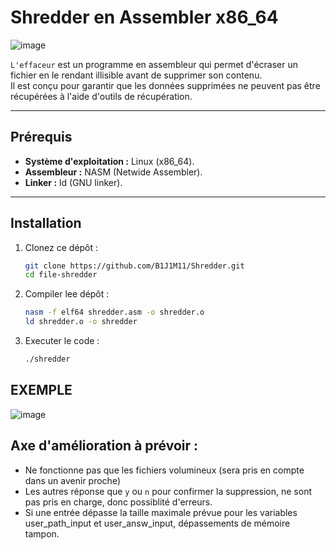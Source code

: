 # Shredder en Assembler x86_64

![image](https://github.com/user-attachments/assets/71b7ec5a-253a-47a3-be96-108926cbc6e5)


`L'effaceur` est un programme en assembleur qui permet d'écraser un fichier en le rendant illisible avant de supprimer son contenu.  
Il est conçu pour garantir que les données supprimées ne peuvent pas être récupérées à l'aide d'outils de récupération.

---

## Prérequis

- **Système d'exploitation :** Linux (x86_64).
- **Assembleur :** NASM (Netwide Assembler).
- **Linker :** ld (GNU linker).

---

## Installation

1. Clonez ce dépôt :
   ```bash
   git clone https://github.com/B1J1M11/Shredder.git
   cd file-shredder

2. Compiler lee dépôt :
   ```bash
   nasm -f elf64 shredder.asm -o shredder.o
   ld shredder.o -o shredder

3. Executer le code :
   ```bash
   ./shredder

## EXEMPLE

![image](https://github.com/user-attachments/assets/5243f4e5-3fa1-4d49-8b3c-b9b6f22414c6)


## Axe d'amélioration à prévoir : 

- Ne fonctionne pas que les fichiers volumineux (sera pris en compte dans un avenir proche)
- Les autres réponse que `y` ou `n` pour confirmer la suppression, ne sont pas pris en charge, donc possiblité d'erreurs.
- Si une entrée dépasse la taille maximale prévue pour les variables user_path_input et user_answ_input, dépassements de mémoire tampon.
